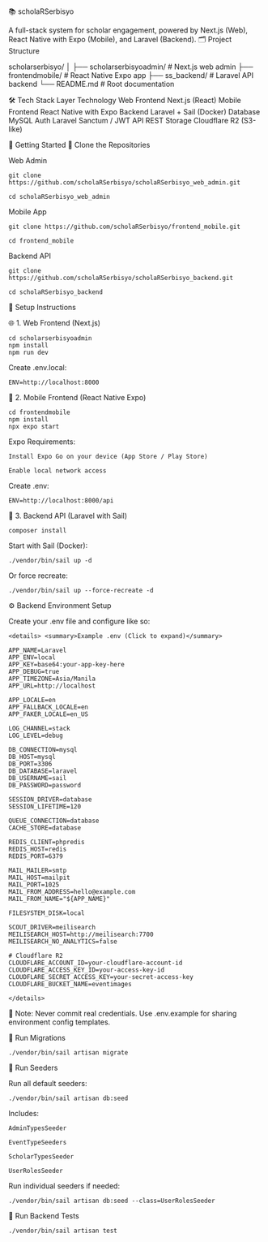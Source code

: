 📚 scholaRSerbisyo

A full-stack system for scholar engagement, powered by Next.js (Web), React Native with Expo (Mobile), and Laravel (Backend).
🗂️ Project Structure

scholarserbisyo/
│
├── scholarserbisyoadmin/    # Next.js web admin
├── frontendmobile/          # React Native Expo app
├── ss_backend/              # Laravel API backend
└── README.md                # Root documentation

🛠️ Tech Stack
Layer	Technology
Web Frontend	Next.js (React)
Mobile Frontend	React Native with Expo
Backend	Laravel + Sail (Docker)
Database	MySQL
Auth	Laravel Sanctum / JWT
API	REST
Storage	Cloudflare R2 (S3-like)

🚀 Getting Started
📁 Clone the Repositories

Web Admin

    git clone https://github.com/scholaRSerbisyo/scholaRSerbisyo_web_admin.git

    cd scholaRSerbisyo_web_admin

Mobile App

    git clone https://github.com/scholaRSerbisyo/frontend_mobile.git

    cd frontend_mobile

Backend API

    git clone https://github.com/scholaRSerbisyo/scholaRSerbisyo_backend.git

    cd scholaRSerbisyo_backend

🔧 Setup Instructions

🌐 1. Web Frontend (Next.js)

    cd scholarserbisyoadmin
    npm install
    npm run dev

Create .env.local:

    ENV=http://localhost:8000

📱 2. Mobile Frontend (React Native Expo)

    cd frontendmobile
    npm install
    npx expo start

Expo Requirements:

    Install Expo Go on your device (App Store / Play Store)

    Enable local network access

Create .env:

    ENV=http://localhost:8000/api

🧠 3. Backend API (Laravel with Sail)

    composer install

Start with Sail (Docker):

    ./vendor/bin/sail up -d

Or force recreate:

    ./vendor/bin/sail up --force-recreate -d


⚙️ Backend Environment Setup

Create your .env file and configure like so:

    <details> <summary>Example .env (Click to expand)</summary>

    APP_NAME=Laravel
    APP_ENV=local
    APP_KEY=base64:your-app-key-here
    APP_DEBUG=true
    APP_TIMEZONE=Asia/Manila
    APP_URL=http://localhost

    APP_LOCALE=en
    APP_FALLBACK_LOCALE=en
    APP_FAKER_LOCALE=en_US

    LOG_CHANNEL=stack
    LOG_LEVEL=debug

    DB_CONNECTION=mysql
    DB_HOST=mysql
    DB_PORT=3306
    DB_DATABASE=laravel
    DB_USERNAME=sail
    DB_PASSWORD=password

    SESSION_DRIVER=database
    SESSION_LIFETIME=120

    QUEUE_CONNECTION=database
    CACHE_STORE=database

    REDIS_CLIENT=phpredis
    REDIS_HOST=redis
    REDIS_PORT=6379

    MAIL_MAILER=smtp
    MAIL_HOST=mailpit
    MAIL_PORT=1025
    MAIL_FROM_ADDRESS=hello@example.com
    MAIL_FROM_NAME="${APP_NAME}"

    FILESYSTEM_DISK=local

    SCOUT_DRIVER=meilisearch
    MEILISEARCH_HOST=http://meilisearch:7700
    MEILISEARCH_NO_ANALYTICS=false

    # Cloudflare R2
    CLOUDFLARE_ACCOUNT_ID=your-cloudflare-account-id
    CLOUDFLARE_ACCESS_KEY_ID=your-access-key-id
    CLOUDFLARE_SECRET_ACCESS_KEY=your-secret-access-key
    CLOUDFLARE_BUCKET_NAME=eventimages

    </details>

🔐 Note: Never commit real credentials. Use .env.example for sharing environment config templates.

🧱 Run Migrations

    ./vendor/bin/sail artisan migrate

🌱 Run Seeders

Run all default seeders:

    ./vendor/bin/sail artisan db:seed

Includes:

    AdminTypesSeeder

    EventTypeSeeders

    ScholarTypesSeeder

    UserRolesSeeder

Run individual seeders if needed:

    ./vendor/bin/sail artisan db:seed --class=UserRolesSeeder

🧪 Run Backend Tests

    ./vendor/bin/sail artisan test
